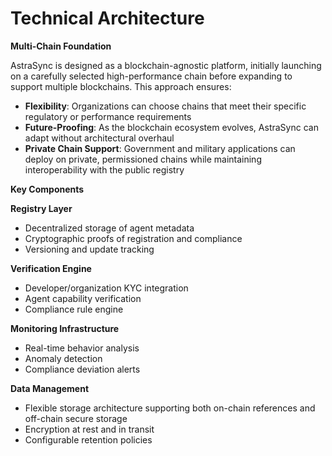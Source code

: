 # Technical Architecture

**Multi-Chain Foundation**

AstraSync is designed as a blockchain-agnostic platform, initially launching on a carefully selected high-performance chain before expanding to support multiple blockchains. This approach ensures:

* **Flexibility**: Organizations can choose chains that meet their specific regulatory or performance requirements
* **Future-Proofing**: As the blockchain ecosystem evolves, AstraSync can adapt without architectural overhaul
* **Private Chain Support**: Government and military applications can deploy on private, permissioned chains while maintaining interoperability with the public registry

**Key Components**

**Registry Layer**

* Decentralized storage of agent metadata
* Cryptographic proofs of registration and compliance
* Versioning and update tracking

**Verification Engine**

* Developer/organization KYC integration
* Agent capability verification
* Compliance rule engine

**Monitoring Infrastructure**

* Real-time behavior analysis
* Anomaly detection
* Compliance deviation alerts

**Data Management**

* Flexible storage architecture supporting both on-chain references and off-chain secure storage
* Encryption at rest and in transit
* Configurable retention policies
